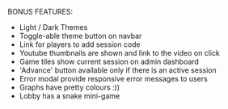 BONUS FEATURES:
- Light / Dark Themes
- Toggle-able theme button on navbar
- Link for players to add session code
- Youtube thumbnails are shown and link to the video on click
- Game tiles show current session on admin dashboard
- 'Advance' button available only if there is an active session
- Error modal provide responsive error messages to users
- Graphs have pretty colours :))
- Lobby has a snake mini-game